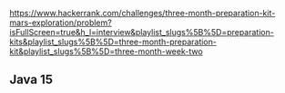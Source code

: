https://www.hackerrank.com/challenges/three-month-preparation-kit-mars-exploration/problem?isFullScreen=true&h_l=interview&playlist_slugs%5B%5D=preparation-kits&playlist_slugs%5B%5D=three-month-preparation-kit&playlist_slugs%5B%5D=three-month-week-two

## Java 15